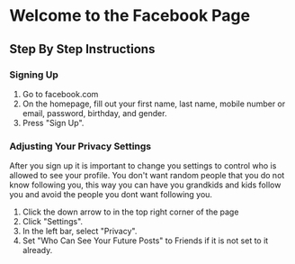 # Welcome to the Facebook Page

## Step By Step Instructions

### Signing Up
1. Go to facebook.com
2. On the homepage, fill out your first name, last name, mobile number or email, password, birthday, and gender.
3. Press "Sign Up".

### Adjusting Your Privacy Settings
After you sign up it is important to change you settings to control who is allowed to see your profile. You don't want random people that you do not know following you, this way you can have you grandkids and kids follow you and avoid the people you dont want following you.

1. Click the down arrow to in the top right corner of the page
2. Click "Settings".
3. In the left bar, select "Privacy".
4. Set "Who Can See Your Future Posts" to Friends if it is not set to it already.
